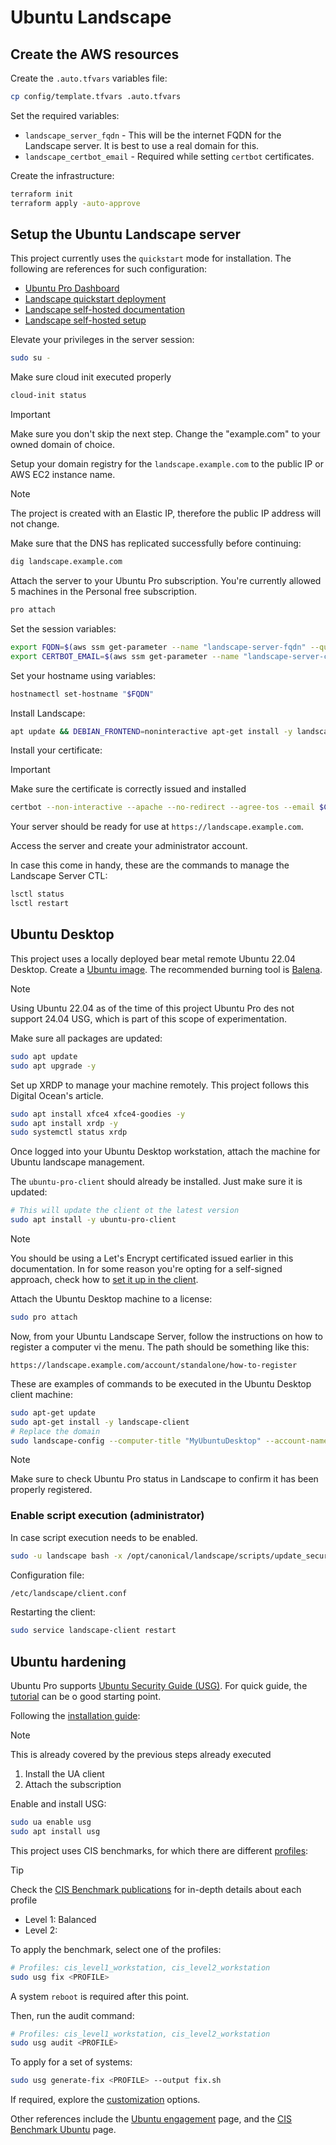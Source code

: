 # Ubuntu Landscape

## Create the AWS resources

Create the `.auto.tfvars` variables file:

```sh
cp config/template.tfvars .auto.tfvars
```

Set the required variables:

- `landscape_server_fqdn` - This will be the internet FQDN for the Landscape server. It is best to use a real domain for this.
- `landscape_certbot_email` - Required while setting `certbot` certificates.

Create the infrastructure:

```sh
terraform init
terraform apply -auto-approve
```

## Setup the Ubuntu Landscape server

This project currently uses the `quickstart` mode for installation. The following are references for such configuration:

- [Ubuntu Pro Dashboard][1]
- [Landscape quickstart deployment][2]
- [Landscape self-hosted documentation][3]
- [Landscape self-hosted setup][4]

Elevate your privileges in the server session:

```sh
sudo su -
```

Make sure cloud init executed properly

```sh
cloud-init status
```

> [!IMPORTANT]
>  Make sure you don't skip the next step. Change the "example.com" to your owned domain of choice.

Setup your domain registry for the `landscape.example.com` to the public IP or AWS EC2 instance name.

> [!NOTE]
> The project is created with an Elastic IP, therefore the public IP address will not change.

Make sure that the DNS has replicated successfully before continuing:

```sh
dig landscape.example.com
```

Attach the server to your Ubuntu Pro subscription. You're currently allowed 5 machines in the Personal free subscription.

```sh
pro attach
```

Set the session variables:

```sh
export FQDN=$(aws ssm get-parameter --name "landscape-server-fqdn" --query "Parameter.Value" --output text)
export CERTBOT_EMAIL=$(aws ssm get-parameter --name "landscape-server-certbot-email" --query "Parameter.Value" --output text)
```

Set your hostname using variables:

```sh
hostnamectl set-hostname "$FQDN"
```

Install Landscape:

```sh
apt update && DEBIAN_FRONTEND=noninteractive apt-get install -y landscape-server-quickstart
```

Install your certificate:

> [!IMPORTANT]
> Make sure the certificate is correctly issued and installed

```sh
certbot --non-interactive --apache --no-redirect --agree-tos --email $CERTBOT_EMAIL --domains $FQDN
```

Your server should be ready for use at `https://landscape.example.com`.

Access the server and create your administrator account.

In case this come in handy, these are the commands to manage the Landscape Server CTL:

```sh
lsctl status
lsctl restart
```

## Ubuntu Desktop

This project uses a locally deployed bear metal remote Ubuntu 22.04 Desktop. Create a [Ubuntu image][5]. The recommended burning tool is [Balena][6].

> [!NOTE]
> Using Ubuntu 22.04 as of the time of this project Ubuntu Pro des not support 24.04 USG, which is part of this scope of experimentation.

Make sure all packages are updated:

```sh
sudo apt update
sudo apt upgrade -y
```

Set up XRDP to manage your machine remotely. This project follows this Digital Ocean's article.

```sh
sudo apt install xfce4 xfce4-goodies -y
sudo apt install xrdp -y
sudo systemctl status xrdp
```

Once logged into your Ubuntu Desktop workstation, attach the machine for Ubuntu landscape management.

The `ubuntu-pro-client` should already be installed. Just make sure it is updated:

```sh
# This will update the client ot the latest version 
sudo apt install -y ubuntu-pro-client
```

> [!NOTE]
> You should be using a Let's Encrypt certificated issued earlier in this documentation. In for some reason you're opting for a self-signed approach, check how to [set it up in the client][8].

Attach the Ubuntu Desktop machine to a license:

```sh
sudo pro attach
```

Now, from your Ubuntu Landscape Server, follow the instructions on how to register a computer vi the menu. The path should be something like this:

```
https://landscape.example.com/account/standalone/how-to-register
```

These are examples of commands to be executed in the Ubuntu Desktop client machine:

```sh
sudo apt-get update
sudo apt-get install -y landscape-client
# Replace the domain
sudo landscape-config --computer-title "MyUbuntuDesktop" --account-name standalone  --url https://landscape.example.com/message-system --ping-url http://landscape.example.com/ping
```

> [!NOTE]
> Make sure to check Ubuntu Pro status in Landscape to confirm it has been properly registered.


### Enable script execution (administrator)

In case script execution needs to be enabled.

```sh
sudo -u landscape bash -x /opt/canonical/landscape/scripts/update_security_db.sh
```

Configuration file:

```sh
/etc/landscape/client.conf
```

Restarting the client:

```sh
sudo service landscape-client restart
```

## Ubuntu hardening

Ubuntu Pro supports [Ubuntu Security Guide (USG)][9]. For quick guide, the [tutorial][14] can be o good starting point.

Following the [installation guide][10]:

> [!NOTE]
> This is already covered by the previous steps already executed

1. Install the UA client
2. Attach the subscription

Enable and install USG:

```sh
sudo ua enable usg
sudo apt install usg
```

This project uses CIS benchmarks, for which there are different [profiles][11]:

> [!TIP]
> Check the [CIS Benchmark publications][12] for in-depth details about each profile

- Level 1: Balanced
- Level 2: 

To apply the benchmark, select one of the profiles:

```sh
# Profiles: cis_level1_workstation, cis_level2_workstation
sudo usg fix <PROFILE>
```

A system `reboot` is required after this point.

Then, run the audit command:

```sh
# Profiles: cis_level1_workstation, cis_level2_workstation
sudo usg audit <PROFILE>
```

To apply for a set of systems:

```sh
sudo usg generate-fix <PROFILE> --output fix.sh
```

If required, explore the [customization][13] options.

Other references include the [Ubuntu engagement][15] page, and the [CIS Benchmark Ubuntu][16] page.


[1]: https://ubuntu.com/pro/dashboard
[2]: https://ubuntu.com/landscape/docs/quickstart-deployment
[3]: https://ubuntu.com/landscape/docs/self-hosted-landscape
[4]: https://ubuntu.com/landscape/install
[5]: https://ubuntu.com/tutorials/create-a-usb-stick-on-windows
[6]: https://etcher.balena.io/
[7]: https://www.digitalocean.com/community/tutorials/how-to-enable-remote-desktop-protocol-using-xrdp-on-ubuntu-22-04
[8]: https://askubuntu.com/a/906249
[9]: https://ubuntu.com/security/certifications/docs/usg
[10]: https://ubuntu.com/security/certifications/docs/disa-stig/installation
[11]: https://ubuntu.com/security/certifications/docs/2204/usg/cis/compliance
[12]: https://downloads.cisecurity.org/#/
[13]: https://ubuntu.com/security/certifications/docs/2204/usg/cis/customization
[14]: https://ubuntu.com/tutorials/comply-with-cis-or-disa-stig-on-ubuntu#1-overview
[15]: https://ubuntu.com/engage/a-guide-to-infrastructure-hardening
[16]: https://www.cisecurity.org/benchmark/ubuntu_linux
